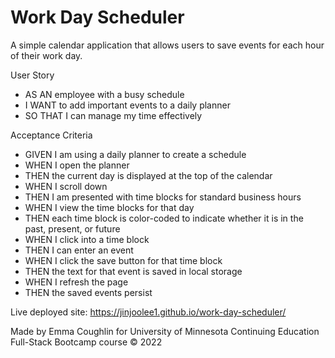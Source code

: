 # Work Day Scheduler

A simple calendar application that allows users to save events for each hour of their work day.


User Story
* AS AN employee with a busy schedule
* I WANT to add important events to a daily planner
* SO THAT I can manage my time effectively


Acceptance Criteria
* GIVEN I am using a daily planner to create a schedule
* WHEN I open the planner
* THEN the current day is displayed at the top of the calendar
* WHEN I scroll down
* THEN I am presented with time blocks for standard business hours
* WHEN I view the time blocks for that day
* THEN each time block is color-coded to indicate whether it is in the past, present, or future
* WHEN I click into a time block
* THEN I can enter an event
* WHEN I click the save button for that time block
* THEN the text for that event is saved in local storage
* WHEN I refresh the page
* THEN the saved events persist

Live deployed site:
https://jinjoolee1.github.io/work-day-scheduler/

Made by Emma Coughlin for University of Minnesota Continuing Education Full-Stack Bootcamp course © 2022
